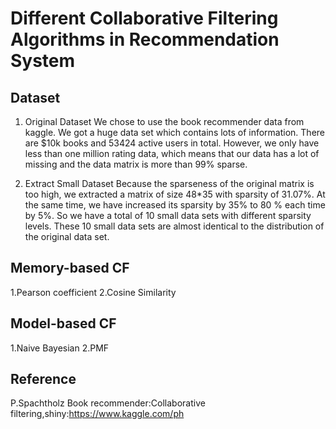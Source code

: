 # Different Collaborative Filtering Algorithms in Recommendation System

## Dataset 
1. Original Dataset
We chose to use the book recommender data from kaggle. We got a huge data set which contains lots of information. There are $10k books and $53424$ active users in total. However, we only have less than one million rating data, which means that our data has a lot of missing and the data matrix is more than 99% sparse.

2. Extract Small Dataset
Because the sparseness of the original matrix is too high, we extracted a matrix of size 48*35 with sparsity of 31.07%. At the same time, we have increased its sparsity by 35% to 80 % each time by 5%. So we have a total of 10 small data sets with different sparsity levels. These 10 small data sets are almost identical to the distribution of the original data set. 
## Memory-based CF
1.Pearson coefficient
2.Cosine Similarity
## Model-based CF
1.Naive Bayesian
2.PMF

## Reference
P.Spachtholz Book recommender:Collaborative filtering,shiny:https://www.kaggle.com/ph
